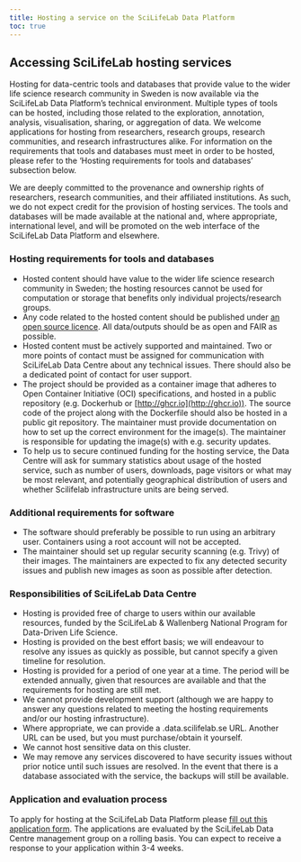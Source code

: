 ```yaml
---
title: Hosting a service on the SciLifeLab Data Platform
toc: true
---
```


## Accessing SciLifeLab hosting services

Hosting for data-centric tools and databases that provide value to the wider life science research community in Sweden is now available via the SciLifeLab Data Platform’s technical environment. Multiple types of tools can be hosted, including those related to the exploration, annotation, analysis, visualisation, sharing, or aggregation of data. We welcome applications for hosting from researchers, research groups, research communities, and research infrastructures alike. For information on the requirements that tools and databases must meet in order to be hosted, please refer to the ‘Hosting requirements for tools and databases’ subsection below.

We are deeply committed to the provenance and ownership rights of researchers, research communities, and their affiliated institutions. As such, we do not expect credit for the provision of hosting services. The tools and databases will be made available at the national and, where appropriate, international level, and will be promoted on the web interface of the SciLifeLab Data Platform and elsewhere.

### Hosting requirements for tools and databases

- Hosted content should have value to the wider life science research community in Sweden; the hosting resources cannot be used for computation or storage that benefits only individual projects/research groups.
- Any code related to the hosted content should be published under [an open source licence](https://opensource.org/osd/). All data/outputs should be as open and FAIR as possible.
- Hosted content must be actively supported and maintained. Two or more points of contact must be assigned for communication with SciLifeLab Data Centre about any technical issues. There should also be a dedicated point of contact for user support.
- The project should be provided as a container image that adheres to Open Container Initiative (OCI) specifications, and hosted in a public repository (e.g. Dockerhub or [http://ghcr.io](http://ghcr.io)). The source code of the project along with the Dockerfile should also be hosted in a public git repository. The maintainer must provide documentation on how to set up the correct environment for the image(s). The maintainer is responsible for updating the image(s) with e.g. security updates.
- To help us to secure continued funding for the hosting service, the Data Centre will ask for summary statistics about usage of the hosted service, such as number of users, downloads, page visitors or what may be most relevant, and potentially geographical distribution of users and whether Scilifelab infrastructure units are being served.

### Additional requirements for software

- The software should preferably be possible to run using an arbitrary user. Containers using a root account will not be accepted.
- The maintainer should set up regular security scanning (e.g. Trivy) of their images. The maintainers are expected to fix any detected security issues and publish new images as soon as possible after detection.

### Responsibilities of SciLifeLab Data Centre

- Hosting is provided free of charge to users within our available resources, funded by the SciLifeLab & Wallenberg National Program for Data-Driven Life Science.
- Hosting is provided on the best effort basis; we will endeavour to resolve any issues as quickly as possible, but cannot specify a given timeline for resolution.
- Hosting is provided for a period of one year at a time. The period will be extended annually, given that resources are available and that the requirements for hosting are still met.
- We cannot provide development support (although we are happy to answer any questions related to meeting the hosting requirements and/or our hosting infrastructure).
- Where appropriate, we can provide a <domain>.data.scilifelab.se URL. Another URL can be used, but you must purchase/obtain it yourself.
- We cannot host sensitive data on this cluster.
- We may remove any services discovered to have security issues without prior notice until such issues are resolved. In the event that there is a database associated with the service, the backups will still be available.

### Application and evaluation process

To apply for hosting at the SciLifeLab Data Platform please [fill out this application form](/hosting_files/hosting_application_form.docx). The applications are evaluated by the SciLifeLab Data Centre management group on a rolling basis. You can expect to receive a response to your application within 3-4 weeks.
